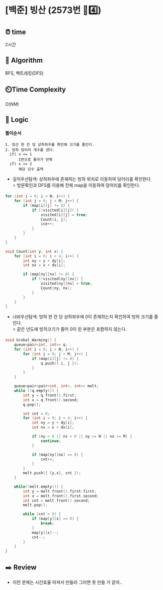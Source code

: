 # [백준] 빙산 (2573번 💛4️⃣)

## ⏰  **time**

2시간

## :pushpin: **Algorithm**

BFS, 벡트레킹(DFS)

## ⏲️**Time Complexity**

$O(NM)$

## :round_pushpin: **Logic**

#### 풀이순서
```
1. 빙산 한 칸 당 상하좌우를 확인해 크기를 줄인다.
2. 빙하 덩어리 개수를 센다.
  if) x <= 1
      1번으로 돌아가 반복
  if) x >= 2
      해당 년수 출력
```

- 깊이우선탐색: 상하좌우에 존재하는 빙하 위치로 이동하여 덩어리를 확인한다 <br/>
 ⭐ 방문확인과 DFS를 이용해 전체 map을 이동하여 덩어리를 확인한다. <br/>
```cpp
for (int i = 0; i < N; i++) {
	for (int j = 0; j < M; j++) {
		if (map[i][j] != 0) {
			if (!visited[i][j]) {
				visited[i][j] = true;
				Count(i, j);
				ice++;
			}
		}
	}
}

void Count(int y, int x) {
	for (int i = 0; i < 4; i++) {
		int ny = y + dy[i];
		int nx = x + dx[i];

		if (map[ny][nx] != 0) {
			if (!visited[ny][nx]) {
				visited[ny][nx] = true;
				Count(ny, nx);
			}
		}
	}
}
```
- 너비우선탐색: 빙하 한 칸 당 상하좌우에 0이 존재하는지 확인하여 빙하 크기를 줄인다. <br/>
  ⭐ 같은 년도에 빙하크기가 줄어 0이 된 부분은 포함하지 않는다. <br/>
```cpp
void Grobal_Warming() {
	queue<pair<int, int>> q;
	for (int i = 0; i < N; i++) {
		for (int j = 0; j < M; j++) {
			if (map[i][j] != 0) {
				q.push({ i, j });
			}
		}
	}

	queue<pair<pair<int, int>, int>> melt;
	while (!q.empty()) {
		int y = q.front().first;
		int x = q.front().second;
		q.pop();

		int cnt = 0;
		for (int i = 0; i < 4; i++) {
			int ny = y + dy[i];
			int nx = x + dx[i];

			if (ny < 0 || nx < 0 || ny >= N || nx >= M) {
				continue;
			}

			if (map[ny][nx] == 0) {
				cnt++;
			}
		}
		melt.push({ {y,x}, cnt });
	}

	while(!melt.empty()) {
		int y = melt.front().first.first;
		int x = melt.front().first.second;
		int cnt = melt.front().second;
		melt.pop();

		while (cnt > 0) {
			if (map[y][x] == 0) {
				break;
			}
			map[y][x]--;
			cnt--;
		}
	}
}
 ```

## :black_nib: **Review**

- 이런 문제는 시간효율 따져서 만들라 그러면 못 만들 거 같아..
